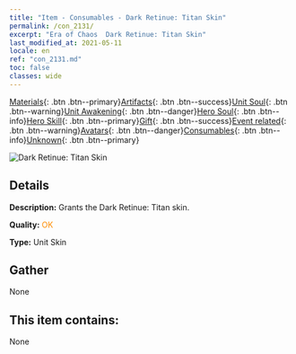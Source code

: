 ```yaml
---
title: "Item - Consumables - Dark Retinue: Titan Skin"
permalink: /con_2131/
excerpt: "Era of Chaos  Dark Retinue: Titan Skin"
last_modified_at: 2021-05-11
locale: en
ref: "con_2131.md"
toc: false
classes: wide
---
```

 [Materials](/Items/){: .btn .btn--primary}[Artifacts](/Items/Artifacts/){: .btn .btn--success}[Unit Soul](/Items/UnitSoul/){: .btn .btn--warning}[Unit Awakening](/Items/UnitAwakening/){: .btn .btn--danger}[Hero Soul](/Items/HeroSoul/){: .btn .btn--info}[Hero Skill](/Items/HeroSkill/){: .btn .btn--primary}[Gift](/Items/Gift/){: .btn .btn--success}[Event related](/Items/Events/){: .btn .btn--warning}[Avatars](/Items/Avatars/){: .btn .btn--danger}[Consumables](/Items/Consumables/){: .btn .btn--info}[Unknown](/Items/Unknown/){: .btn .btn--primary}

 ![Dark Retinue: Titan Skin](/images/u/ti_taitanpifu.jpg)

## Details
 **Description:** Grants the Dark Retinue: Titan skin.

 **Quality:** <span style="color: #FF8C00">OK</span>

 **Type:** Unit Skin

## Gather

  None

## This item contains:

  None

